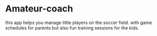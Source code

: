 # Amateur-coach
this app helps you manage little players on the soccer field. with game schedules for parents but also fun training sessions for the kids.
